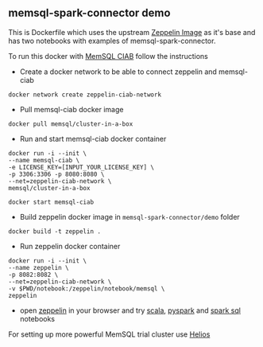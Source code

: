 ## memsql-spark-connector demo

This is Dockerfile which uses the upstream [Zeppelin Image](https://hub.docker.com/r/apache/zeppelin/) as it's base
and has two notebooks with examples of memsql-spark-connector.

To run this docker with [MemSQL CIAB](https://hub.docker.com/r/memsql/cluster-in-a-box) follow the instructions

* Create a docker network to be able to connect zeppelin and memsql-ciab
```
docker network create zeppelin-ciab-network
```

* Pull memsql-ciab docker image
```
docker pull memsql/cluster-in-a-box
```

*  Run and start memsql-ciab docker container

```
docker run -i --init \
--name memsql-ciab \
-e LICENSE_KEY=[INPUT_YOUR_LICENSE_KEY] \
-p 3306:3306 -p 8080:8080 \
--net=zeppelin-ciab-network \
memsql/cluster-in-a-box
```
```
docker start memsql-ciab
```

* Build zeppelin docker image in `memsql-spark-connector/demo` folder
```
docker build -t zeppelin .
```

* Run zeppelin docker container
```
docker run -i --init \
--name zeppelin \
-p 8082:8082 \
--net=zeppelin-ciab-network \
-v $PWD/notebook:/zeppelin/notebook/memsql \
zeppelin
```

* open [zeppelin](http://localhost:8082/next) in your browser and try
[scala](http://localhost:8082/next/#/notebook/2F8XQUKFG),
[pyspark](http://localhost:8082/next/#/notebook/2F6Y3APTX)
and [spark sql](http://localhost:8082/next/#/notebook/2F7PZ81H6) notebooks

For setting up more powerful MemSQL trial cluster use [Helios](https://www.memsql.com/helios/)
